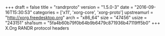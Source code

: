 +++
draft = false
title = "randrproto"
version = "1.5.0-3"
date = "2016-09-16T15:30:53"
categories = ['x11', 'xorg-core', 'xorg-proto']
upstreamurl = "http://xorg.freedesktop.org"
arch = "x86_64"
size = "47456"
usize = "243151"
sha1sum = "5fa4b60b79f0b64b9b6479c871936b47119ff5b0"
+++
X.Org RANDR protocol headers